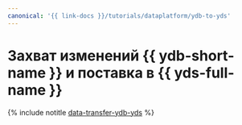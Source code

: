 ```yaml
---
canonical: '{{ link-docs }}/tutorials/dataplatform/ydb-to-yds'
---
```


# Захват изменений {{ ydb-short-name }} и поставка в {{ yds-full-name }}

{% include notitle [data-transfer-ydb-yds](../../_tutorials/dataplatform/data-transfer-ydb-yds.md) %}
